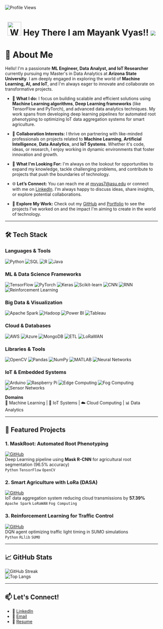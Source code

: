![Profile Views](https://komarev.com/ghpvc/?username=Mayank-glitch-cpu&color=blue)

<h1 align="center">
    <img src="https://raw.githubusercontent.com/nixin72/nixin72/master/wave.gif" 
         alt="Waving hand animated gif"
         height="45"
         width="45" />
    Hey There I am Mayank Vyas!!
    <img src="https://user-images.githubusercontent.com/85225156/171937799-8fc9e255-9889-4642-9c92-6df85fb86e82.gif" />
</h1>

# 💫 About Me

Hello! I'm a passionate **ML Engineer, Data Analyst, and IoT Researcher** currently pursuing my Master's in Data Analytics at **Arizona State University**. I am deeply engaged in exploring the world of **Machine Learning, AI, and IoT**, and I'm always eager to innovate and collaborate on transformative projects.

- 🔭 **What I do:** I focus on building scalable and efficient solutions using **Machine Learning algorithms**, **Deep Learning frameworks** (like TensorFlow and PyTorch), and advanced data analytics techniques. My work spans from developing deep learning pipelines for automated root phenotyping to optimizing IoT data aggregation systems for smart agriculture.

- 👯 **Collaboration Interests:** I thrive on partnering with like-minded professionals on projects related to **Machine Learning**, **Artificial Intelligence**, **Data Analytics**, and **IoT Systems**. Whether it's code, ideas, or research, I enjoy working in dynamic environments that foster innovation and growth.

- 🌱 **What I'm Looking For:** I'm always on the lookout for opportunities to expand my knowledge, tackle challenging problems, and contribute to projects that push the boundaries of technology.

- 🌐 **Let’s Connect:** You can reach me at [mvyas7@asu.edu](mailto:mvyas7@asu.edu) or connect with me on [LinkedIn](https://www.linkedin.com/in/mayank-vyas-369796213/). I’m always happy to discuss ideas, share insights, or explore potential collaborations.

- 🔗 **Explore My Work:** Check out my [GitHub](https://github.com/Mayank-glitch-cpu) and [Portfolio](https://mayank-glitch-cpu.github.io/) to see the projects I’ve worked on and the impact I'm aiming to create in the world of technology.

<!-- 
[![LinkedIn](https://img.shields.io/badge/LinkedIn-Connect-blue?style=flat&logo=linkedin)](https://www.linkedin.com/in/mayank-vyas-369796213/)
[![GitHub](https://img.shields.io/badge/GitHub-Follow-lightgrey?style=flat&logo=github)](https://github.com/Mayank-glitch-cpu)
[![Email](https://img.shields.io/badge/Email-Reach%20Out-red?style=flat&logo=gmail)](mailto:mygeekworkinfinity10@gmail.com) -->

---

## 🛠️ Tech Stack  

### **Languages & Tools**  
![Python](https://img.shields.io/badge/-Python-3776AB?logo=python&logoColor=white)
![SQL](https://img.shields.io/badge/-SQL-4479A1?logo=postgresql)
![R](https://img.shields.io/badge/-R-276DC3?logo=r&logoColor=white)
![Java](https://img.shields.io/badge/-Java-007396?logo=java&logoColor=white)

### **ML & Data Science Frameworks**  
![TensorFlow](https://img.shields.io/badge/-TensorFlow-FF6F00?logo=tensorflow)
![PyTorch](https://img.shields.io/badge/-PyTorch-EE4C2C?logo=pytorch)
![Keras](https://img.shields.io/badge/-Keras-D00000?logo=keras&logoColor=white)
![Scikit-learn](https://img.shields.io/badge/-Scikit--learn-F7931E?logo=scikitlearn&logoColor=white)
![CNN](https://img.shields.io/badge/CNNs-DeepLearning-blue)
![RNN](https://img.shields.io/badge/RNNs-DeepLearning-blue)
![Reinforcement Learning](https://img.shields.io/badge/Reinforcement%20Learning-ML-important)

### **Big Data & Visualization**  
![Apache Spark](https://img.shields.io/badge/-Apache%20Spark-E25A1C?logo=apachespark)
![Hadoop](https://img.shields.io/badge/-Hadoop-FF6600?logo=apachehadoop)
![Power BI](https://img.shields.io/badge/-Power%20BI-F2C811?logo=powerbi&logoColor=black)
![Tableau](https://img.shields.io/badge/-Tableau-E97627?logo=tableau)

### **Cloud & Databases**  
![AWS](https://img.shields.io/badge/-AWS-232F3E?logo=amazonaws)
![Azure](https://img.shields.io/badge/-Azure-0078D4?logo=microsoftazure&logoColor=white)
![MongoDB](https://img.shields.io/badge/-MongoDB-47A248?logo=mongodb)
![ETL](https://img.shields.io/badge/ETL-Data%20Integration-brightgreen)
![LoRaWAN](https://img.shields.io/badge/LoRaWAN-IoT-9cf)

### **Libraries & Tools**  
![OpenCV](https://img.shields.io/badge/-OpenCV-5C3EE8?logo=opencv&logoColor=white)
![Pandas](https://img.shields.io/badge/-Pandas-150458?logo=pandas)
![NumPy](https://img.shields.io/badge/-NumPy-013243?logo=numpy&logoColor=white)
![MATLAB](https://img.shields.io/badge/-MATLAB-A21045?logo=mathworks&logoColor=white)
![Neural Networks](https://img.shields.io/badge/Neural%20Networks-Deep%20Learning-orange)

### **IoT & Embedded Systems**  
![Arduino](https://img.shields.io/badge/-Arduino-00979D?logo=arduino&logoColor=white)
![Raspberry Pi](https://img.shields.io/badge/-Raspberry%20Pi-A22846?logo=raspberrypi)
![Edge Computing](https://img.shields.io/badge/Edge%20Computing-FC8D62?logo=&logoColor=white)
![Fog Computing](https://img.shields.io/badge/Fog%20Computing-FFD92F?logo=&logoColor=black)
![Sensor Networks](https://img.shields.io/badge/Sensor%20Networks-IoT-ff69b4)

**Domains**  
🤖 Machine Learning | 📶 IoT Systems | ☁️ Cloud Computing | 📊 Data Analytics

---

## 🚀 Featured Projects

### 1. MaskRoot: Automated Root Phenotyping  
[![GitHub](https://img.shields.io/badge/Code-MaskRoot-blue)](https://github.com/Mayank-glitch-cpu/MaskRoot)  
Deep Learning pipeline using **Mask R-CNN** for agricultural root segmentation (96.5% accuracy)  
`Python` `TensorFlow` `OpenCV`

### 2. Smart Agriculture with LoRa (DASA)  
[![GitHub](https://img.shields.io/badge/Code-DASA-green)](https://github.com/Mayank-glitch-cpu/DASA)  
IoT data aggregation system reducing cloud transmissions by **57.39%**  
`Apache Spark` `LoRaWAN` `Fog Computing`

### 3. Reinforcement Learning for Traffic Control  
[![GitHub](https://img.shields.io/badge/Code-Traffic%20RL-orange)](https://github.com/Mayank-glitch-cpu/Intersection-Control-using-Reinforcement-learning-and-SUMO)  
DQN agent optimizing traffic light timing in SUMO simulations  
`Python` `RLlib` `SUMO`

---

## 📈 GitHub Stats  
![GitHub Streak](https://streak-stats.demolab.com?user=Mayank-glitch-cpu&theme=dark&hide_border=true)  
![Top Langs](https://github-readme-stats.vercel.app/api/top-langs/?username=Mayank-glitch-cpu&layout=compact&theme=dark)

---

## 📫 Let's Connect!  
- 🔗 [LinkedIn](https://www.linkedin.com/in/mayank-vyas-369796213/)
- 📧 [Email](mailto:mygeekworkinfinity10@gmail.com)
- 📝 [Resume](https://docs.google.com/document/d/1Vp0aaJVGs-sqIhJieDniTcPf_mruSh1pnQMerh9DOuM/edit?usp=sharing) 
